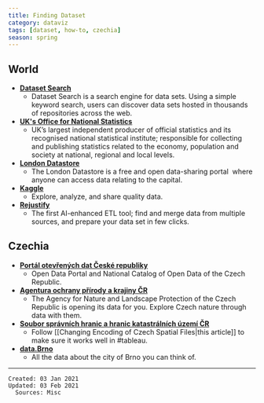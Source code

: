```yaml
---
title: Finding Dataset
category: dataviz
tags: [dataset, how-to, czechia]
season: spring
---
```


## World
* [**Dataset Search**](https://datasetsearch.research.google.com/)
	* Dataset Search is a search engine for data sets. Using a simple keyword search, users can discover data sets hosted in thousands of repositories across the web.
* [**UK's Office for National Statistics**](https://www.ons.gov.uk/)
	* UK’s largest independent producer of official statistics and its recognised national statistical institute; responsible for collecting and publishing statistics related to the economy, population and society at national, regional and local levels.
* [**London Datastore**](https://data.london.gov.uk/)
	* The London Datastore is a free and open data-sharing portal  where anyone can access data relating to the capital.
* [**Kaggle**](https://www.kaggle.com/datasets)
	* Explore, analyze, and share quality data.
* [**Rejustify**](https://rejustify.com/)
	* The first AI-enhanced ETL tool; find and merge data from multiple sources, and prepare your data set in few clicks.

## Czechia
* [**Portál otevřených dat České republiky**](https://data.gov.cz/)
	* Open Data Portal and National Catalog of Open Data of the Czech Republic.
* [**Agentura ochrany přírody a krajiny ČR**](https://gis-aopkcr.opendata.arcgis.com/)
	* The Agency for Nature and Landscape Protection of the Czech Republic is opening its data for you. Explore Czech nature through data with them.
* [**Soubor správních hranic a hranic katastrálních území ČR**](https://geoportal.cuzk.cz/(S(m1uwhmxw050u2bm2abneexph))/Default.aspx?mode=TextMeta&side=dSady_RUIAN&metadataID=CZ-CUZK-SH-V&mapid=5&head_tab=sekce-02-gp&menu=252)
	* Follow [[Changing Encoding of Czech Spatial Files\|this article]] to make sure it works well in #tableau.  
* [**data.Brno**](https://data.brno.cz/)
	* All the data about the city of Brno you can think of.

---

    Created: 03 Jan 2021
    Updated: 03 Feb 2021
	  Sources: Misc
